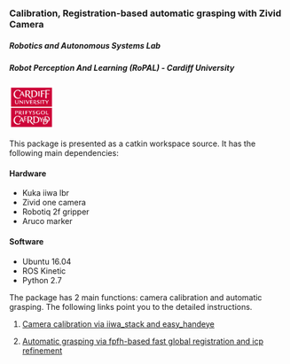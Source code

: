 ### Calibration, Registration-based automatic grasping with Zivid Camera

##### Robotics and Autonomous Systems Lab
##### Robot Perception And Learning (RoPAL) - Cardiff University

<img src="/CardiffUnivLogo.jpg" width="80"/>

This package is presented as a catkin workspace source. It has the following main dependencies:

#### Hardware
- Kuka iiwa lbr
- Zivid one camera
- Robotiq 2f gripper
- Aruco marker

#### Software
- Ubuntu 16.04
- ROS Kinetic
- Python 2.7

The package has 2 main functions: camera calibration and automatic grasping. The following links point you to the detailed instructions.

1. [Camera calibration via iiwa_stack and easy_handeye](https://github.com/IanYangChina/Zivid_project/wiki/Camera-calibration-via-iiwa_stack-and-easy_handeye)

2. [Automatic grasping via fpfh-based fast global registration and icp refinement](https://github.com/IanYangChina/Zivid_project/wiki/Automatic-grasping-via-fpfh-bsed-fast-global-registration-and-icp-refinement)
